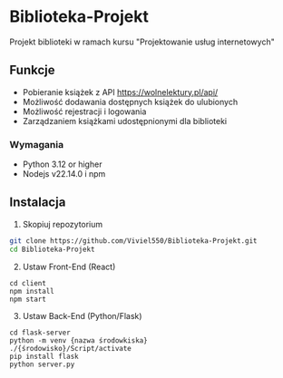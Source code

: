 # Biblioteka-Projekt

Projekt biblioteki w ramach kursu "Projektowanie usług internetowych"

## Funkcje
- Pobieranie książek z API https://wolnelektury.pl/api/
- Możliwość dodawania dostępnych książek do ulubionych
- Możliwość rejestracji i logowania
- Zarządzaniem książkami udostępnionymi dla biblioteki

### Wymagania
- Python 3.12 or higher
- Nodejs v22.14.0 i npm  

## Instalacja
1. Skopiuj repozytorium
```bash
git clone https://github.com/Viviel550/Biblioteka-Projekt.git
cd Biblioteka-Projekt
```
2. Ustaw Front-End (React)
```
cd client 
npm install 
npm start
```
3. Ustaw Back-End (Python/Flask)
```
cd flask-server
python -m venv {nazwa środowkiska}
./{środowisko}/Script/activate
pip install flask
python server.py
```
